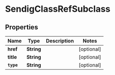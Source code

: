 

# SendigClassRefSubclass


## Properties

Name | Type | Description | Notes
------------ | ------------- | ------------- | -------------
**href** | **String** |  |  [optional]
**title** | **String** |  |  [optional]
**`type`** | **String** |  |  [optional]



